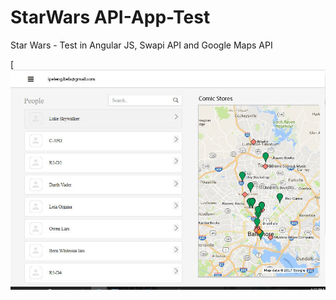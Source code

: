 # StarWars API-App-Test

Star Wars - Test in Angular JS, Swapi API and Google Maps API    

[![Screenshot.jpg](https://raw.githubusercontent.com/ipelengbela/StarWar-Google-Maps-API-App-Test/master/img/Screenshot.jpg)
